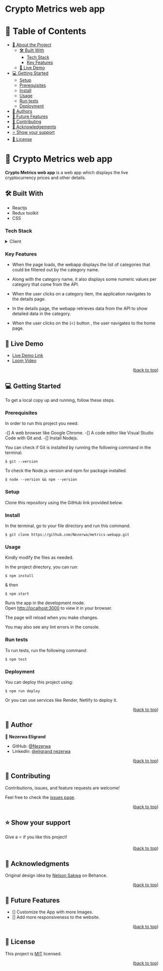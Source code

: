 <a name="readme-top"></a>

  <h1><b>Crypto Metrics web app</b></h1>

# 📗 Table of Contents

- [📖 About the Project](#about-project)
  - [🛠 Built With](#built-with)
    - [Tech Stack](#tech-stack)
    - [Key Features](#key-features)
  - [🚀 Live Demo](#live-demo)
- [💻 Getting Started](#getting-started)
  - [Setup](#setup)
  - [Prerequisites](#prerequisites)
  - [Install](#install)
  - [Usage](#usage)
  - [Run tests](#run-tests)
  - [Deployment](#triangular_flag_on_post-deployment)
- [👥 Authors](#authors)
- [🔭 Future Features](#future-features)
- [🤝 Contributing](#contributing)
- [🙏 Acknowledgements](#acknowledgements)
- [⭐️ Show your support](#support)
- [📝 License](#license)

<!-- PROJECT DESCRIPTION -->

# 📖 Crypto Metrics web app <a name="about-project"></a>

<b>Crypto Metrics web app</b> is a web app which displays the live cryptocurrency prices and other details.

## 🛠 Built With <a name="built-with"></a>

- Reactjs
- Redux toolkit
- CSS

### Tech Stack <a name="tech-stack"></a>

<details>
  <summary>Client</summary>
  <ul>
    <li><a href="https://reactjs.org/">React.js</a></li>
  </ul>
  <ul>
    <li><a href="https://redux-toolkit.js.org">redux-toolkit.js</a></li>
  </ul>
  <ul>
    <li><a href="https://www.w3.org/">CSS</a></li>
  </ul>
</details>

### Key Features <a name="key-features"></a>

- When the page loads, the webapp displays the list of categories that could be filtered out by the category name.

- Along with the category name, it also displays some numeric values per category that come from the API.

- When the user clicks on a category item, the application navigates to the details page.

- In the details page, the webapp retrieves data from the API to show detailed data in the category.

- When the user clicks on the (<) button , the user navigates to the home page.

## 🚀 Live Demo <a name="live-demo"></a>

- [Live Demo Link](https://splendorous-dieffenbachia-490882.netlify.app)
- [Loom Video](https://www.loom.com/share/b266c8e490be4fad9e00a141f2da8fc4)

<p align="right">(<a href="#readme-top">back to top</a>)</p>

<!-- GETTING STARTED -->

## 💻 Getting Started <a name="getting-started"></a>

To get a local copy up and running, follow these steps.

### Prerequisites

In order to run this project you need:

-[] A web browser like Google Chrome.
-[] A code editor like Visual Studio Code with Git and.
-[] Install Nodejs.

You can check if Git is installed by running the following command in the terminal.

```
$ git --version
```

To check the Node.js version and npm for package installed.

```
$ node --version && npm --version
```

### Setup

Clone this repository using the GitHub link provided below.

### Install

In the terminal, go to your file directory and run this command.

```
$ git clone https://github.com/Nezerwa/metrics-webapp.git
```

### Usage

Kindly modify the files as needed.

In the project directory, you can run:

```
$ npm install
```

& then

```
$ npm start
```

Runs the app in the development mode.\
Open [http://localhost:3000](http://localhost:3000) to view it in your browser.

The page will reload when you make changes.

You may also see any lint errors in the console.

### Run tests

To run tests, run the following command:

```
$ npm test
```

### Deployment

You can deploy this project using:

```
$ npm run deploy
```

Or you can use services like Render, Netlify to deploy it.

<p align="right">(<a href="#readme-top">back to top</a>)</p>

<!-- AUTHORS -->

## 👥 Author <a name="author"></a>

👤 **Nezerwa Eligrand**

- GitHub: [@Nezerwa](https://github.com/Nezerwa)
- LinkedIn: [@eligrand nezerwa](https://https://www.linkedin.com/in/eligrand-nezerwa/)

<p align="right">(<a href="#readme-top">back to top</a>)</p>

## 🤝 Contributing <a name="contributing"></a>

Contributions, issues, and feature requests are welcome!

Feel free to check the [issues page](https://github.com/Nezerwa/metrics-webapp/issues).

<p align="right">(<a href="#readme-top">back to top</a>)</p>

## ⭐️ Show your support <a name="support"></a>

Give a ⭐️ if you like this project!

<p align="right">(<a href="#readme-top">back to top</a>)</p>

## 🙏 Acknowledgments <a name="acknowledgements"></a>
Original design idea by [Nelson Sakwa](https://www.behance.net/sakwadesignstudio) on Behance.


<p align="right">(<a href="#readme-top">back to top</a>)</p>

## 🔭 Future Features <a name="future-features"></a>

- [] Customize the App with more Images.
- [] Add more responsiveness to the website.

<p align="right">(<a href="#readme-top">back to top</a>)</p>

## 📝 License <a name="license"></a>

This project is [MIT](./LICENSE) licensed.

<p align="right">(<a href="#readme-top">back to top</a>)</p>
